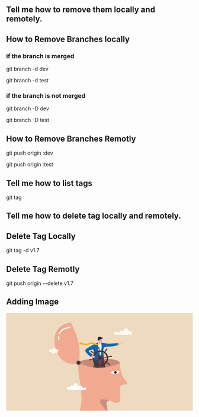 ## Tell me how to remove them locally and remotely.
## How to Remove Branches locally
### if the branch is merged
 
git branch -d dev


 git branch -d test
  

### if the branch is not merged
 
git branch -D dev

 
git branch -D test

## How to Remove Branches Remotly
 
git push origin :dev


git push origin :test

## Tell me how to list tags

git tag


## Tell me how to delete tag locally and remotely.
## Delete Tag Locally

git tag -d v1.7

## Delete Tag Remotly

git push origin --delete v1.7

## Adding Image
![Image](/1..jpg)

